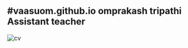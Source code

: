#vaasuom.github.io
omprakash tripathi Assistant teacher
------------------------------------------------------------------------
![cv](assets/img/cv.png)
